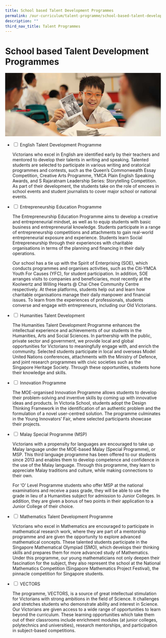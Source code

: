 ```yaml
---
title: School based Talent Development Programmes
permalink: /our-curriculum/talent-programme/school-based-talent-development/
description: ""
third_nav_title: Talent Programmes
---
```

# **School based Talent Development Programmes**



![](/images/creativearts.jpg)




<ul class="jekyllcodex_accordion">
  <li>
    <input type="checkbox" id="accordion1">
    <label for="accordion1">English Talent Development Programme</label>
    <div>
      <p>Victorians who excel in English are identified early by their teachers and mentored to develop their talents in writing and speaking. Talented students are selected to participate in various writing and oratorical programmes and contests, such as the Queen’s Commonwealth Essay Competition, Creative Arts Programme, YMCA Plain English Speaking Awards, and S Rajaratnam Leadership Series: Storytelling Competition. As part of their development, the students take on the role of emcees in school events and student journalists to cover major school or national events.</p>
    </div>
	</li>
	  <li>
    <input type="checkbox" id="accordion2">
    <label for="accordion2">Entrepreneurship Education Programme</label>
    <div>
      <p>The Entrepreneurship Education Programme aims to develop a creative and entrepreneurial mindset, as well as to equip students with basic business and entrepreneurial knowledge. Students participate in a range of entrepreneurship competitions and attachments to gain real-world entrepreneurial exposure and experience. Students learn Social Entrepreneurship through their experiences with charitable organisations in terms of the planning and financing in their daily operations.</p>
			<p>Our school has a tie up with the Spirit of Enterprising (SOE), which conducts programmes and organises activities, such as the Citi-YMCA Youth For Causes (YFC), for student participation. In addition, SOE arranges visits to companies and beneficiaries, most recently at the Koolwertz and Willing Hearts @ Chai Chee Community Centre respectively. At these platforms, students help out and learn how charitable organisations manage their daily manpower and financial issues. To learn from the experiences of professionals, students converse and engage with entrepreneurs, including our Old Victorians.</p>
    </div>
	</li>
	  <li>
    <input type="checkbox" id="accordion3">
    <label for="accordion3">Humanities Talent Development</label>
    <div>
      <p>The Humanities Talent Development Programme enhances the intellectual experience and achievements of our students in the Humanities, Arts and Social Sciences. In partnership with the public, private sector and government, we provide local and global opportunities for Victorians to meaningfully engage with, and enrich the community. Selected students participate in local and overseas Model United Nations conferences, attachments with the Ministry of Defence, and joint research programmes with civic societies such as the Singapore Heritage Society. Through these opportunities, students hone their knowledge and skills.</p>
    </div>
	</li>
	  <li>
    <input type="checkbox" id="accordion4">
    <label for="accordion4">Innovation Programme</label>
    <div>
      <p>The MOE-organised Innovation Programme allows students to develop their problem-solving and inventive skills by coming up with innovative ideas and products. In Victoria School, students adopt the Design Thinking Framework in the identification of an authentic problem and the formulation of a novel user-centred solution. The programme culminates in the Young Innovators’ Fair, where selected participants showcase their projects.</p>
    </div>
	</li>
	  <li>
    <input type="checkbox" id="accordion5">
    <label for="accordion5">Malay Special Programme (MSP)</label>
    <div>
      <p>Victorians with a propensity for languages are encouraged to take up Malay language under the MOE-based Malay (Special Programme), or MSP. This third language programme has been offered to our students since 2013 and enables them to develop competence and confidence in the use of the Malay language. Through this programme, they learn to appreciate Malay traditions and culture, while making connections to their own.</p>
			<p>For ‘O’ Level Programme students who offer MSP at the national examinations and receive a pass grade, they will be able to use the grade in lieu of a Humanities subject for admission to Junior Colleges. In addition, they are given a bonus of two points in their application to a Junior College of their choice.</p>
    </div>
	</li>
	  <li>
    <input type="checkbox" id="accordion6">
    <label for="accordion6">Mathematics Talent Development Programme</label>
    <div>
      <p>Victorians who excel in Mathematics are encouraged to participate in mathematical research work, where they are part of a mentorship programme and are given the opportunity to explore advanced mathematical concepts. These talented students participate in the Singapore Mathematical Olympiad (SMO), which develops their thinking skills and prepares them for more advanced study of Mathematics. Under this programme, our young mathematicians not only deepen their fascination for the subject, they also represent the school at the National Mathematics Competition (Singapore Mathematics Project Festival), the pinnacle competition for Singapore students.</p>
    </div>
	  <li>
    <input type="checkbox" id="accordion7">
    <label for="accordion7">VECTORS</label>
    <div>
      <p>The programme, VECTORS, is a source of great intellectual stimulation for Victorians with strong ambitions in the field of Science. It challenges and stretches students who demonstrate ability and interest in Science. Our Victorians are given access to a wide range of opportunities to learn beyond the curriculum. These learning opportunities which take them out of their classrooms include enrichment modules (at junior colleges, polytechnics and universities), research mentorships, and participation in subject-based competitions.</p>
    </div>
	</li>
	</ul>